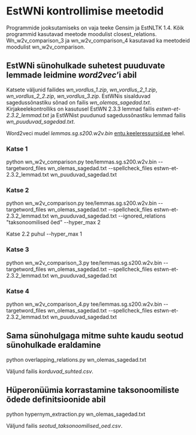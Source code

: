 # EstWNi kontrollimise meetodid

Programmide jooksutamiseks on vaja teeke Gensim ja EstNLTK 1.4.
Kõik programmid kasutavad meetode moodulist closest_relations. Wn_w2v_comparison_3 ja wn_w2v_comparison_4 kasutavad ka meetodeid moodulist wn_w2v_comparison.

## EstWNi sünohulkade suhetest puuduvate lemmade leidmine _word2vec_’i abil

Katsete väljunid failides _wn_vordlus_1.zip_, _wn_vordlus_2_1.zip_, _wn_vordlus_2_2.zip_, _wn_vordlus_3.zip_.
EstWNis sisalduvad sagedussõnastiku sõnad on failis  _wn_olemas_sagedad.txt_. Kirjakeelekontrolliks on kasutusel EstWN 2.3.3 lemmad failis _estwn-et-2.3.2_lemmad.txt_ ja EstWNist puudunud sagedussõnastiku lemmad failis _wn_puuduvad_sagedad.txt_.

Word2veci mudel _lemmas.sg.s200.w2v.bin_ [entu.keeleressursid.ee](https://entu.keeleressursid.ee/shared/7540/I7G5aC1YgdInohMJjUhi1d5e4jLdhQerZ4ikezz1JEv3B9yuJt9KiPl9lrS87Yz0) lehel.



### Katse 1

python wn_w2v_comparison.py tee/lemmas.sg.s200.w2v.bin --targetword_files wn_olemas_sagedad.txt --spellcheck_files estwn-et-2.3.2_lemmad.txt wn_puuduvad_sagedad.txt

### Katse 2

python wn_w2v_comparison.py tee/lemmas.sg.s200.w2v.bin --targetword_files wn_olemas_sagedad.txt --spellcheck_files estwn-et-2.3.2_lemmad.txt wn_puuduvad_sagedad.txt --ignored_relations "taksonoomilised õed" --hyper_max 2

Katse 2.2 puhul --hyper_max 1

### Katse 3
python wn_w2v_comparison_3.py tee/lemmas.sg.s200.w2v.bin --targetword_files wn_olemas_sagedad.txt --spellcheck_files estwn-et-2.3.2_lemmad.txt wn_puuduvad_sagedad.txt 

### Katse 4
python wn_w2v_comparison_4.py tee/lemmas.sg.s200.w2v.bin --targetword_files wn_olemas_sagedad.txt --spellcheck_files estwn-et-2.3.2_lemmad.txt wn_puuduvad_sagedad.txt

##  Sama sünohulgaga mitme suhte kaudu seotud sünohulkade eraldamine

python overlapping_relations.py wn_olemas_sagedad.txt

Väljund failis _korduvad_suhted.csv_.

##  Hüperonüümia korrastamine taksonoomiliste õdede definitsioonide abil

python hypernym_extraction.py wn_olemas_sagedad.txt

Väljund failis _seotud_taksonoomilised_oed.csv_.
